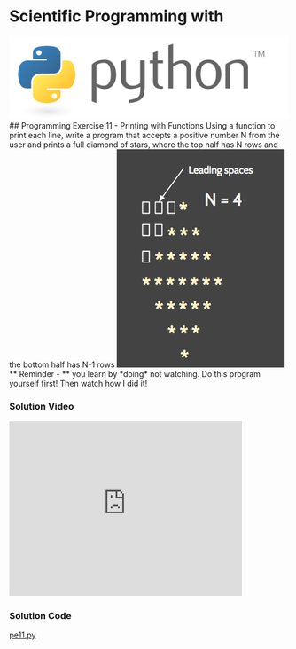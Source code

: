 # Scientific Programming with 
<img src="../../imgs/python.png"/>
## Programming Exercise 11 - Printing with Functions
Using a function to print each line, write a program that accepts a positive number N from the user and prints a full diamond of stars, where the top half has N rows and the bottom half has N-1 rows

<img src="example.png"/>


<div class="highlight">** Reminder -  ** you learn by *doing* not watching.  Do this program yourself first!  Then watch how I did it!</div>

### Solution Video
<iframe width="420" height="315" src="https://www.youtube.com/embed/H47QwuyPzRg" frameborder="0" allowfullscreen></iframe>

### Solution Code
[pe11.py](pe11.py)



